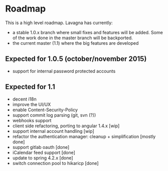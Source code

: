 # Roadmap

This is a high level roadmap. Lavagna has currently:

 - a stable 1.0.x branch where small fixes and features will be added. Some of the work done in the master branch will be backported.
 - the current master (1.1) where the big features are developed
 
## Expected for 1.0.5 (october/november 2015)

 - support for internal password protected accounts

## Expected for 1.1 

 - decent i18n
 - improve the UI/UX
 - enable Content-Security-Policy
 - support commit log parsing (git, svn (?))
 - webhooks support
 - client side refactoring, porting to angular 1.4.x [wip]
 - support internal account handling [wip]
 - refactor the authentication manager: cleanup + simplification [mostly done]
 - support gitlab oauth [done]
 - iCalendar feed support [done]
 - update to spring 4.2.x [done]
 - switch connection pool to hikaricp [done]
 
